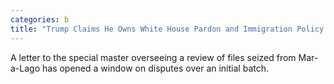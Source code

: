 ```yaml
---
categories: b
title: "Trump Claims He Owns White House Pardon and Immigration Policy Records"
---
```

A letter to the special master overseeing a review of files seized from Mar-a-Lago has opened a window on disputes over an initial batch.